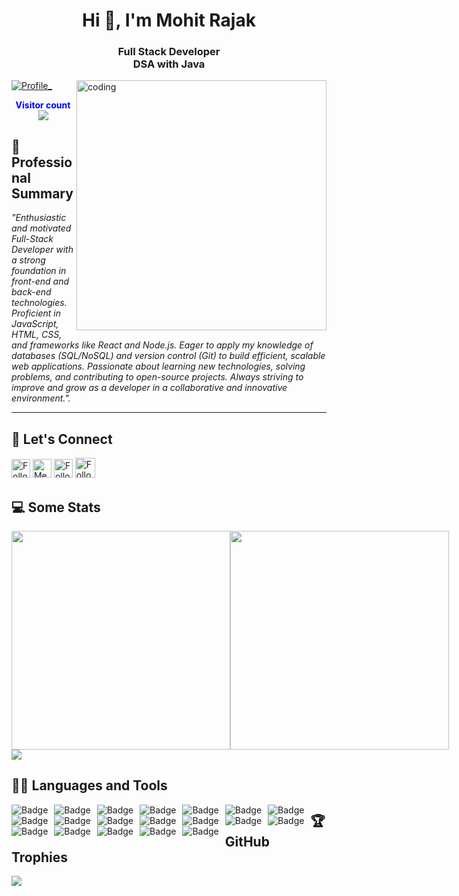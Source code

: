 <h1 align="center">Hi 👋, I'm Mohit Rajak</h1>
<h3 align="center">Full Stack Developer <br> DSA with Java</h3>

<img align="right" alt="coding" width="400" src="https://bayanbox.ir/view/4124439541593829365/webdevelopment10.gif">

<a style="" href="https://vercel.com/mohit-rajak">
  
  ![Profile_](https://github.com/user-attachments/assets/79f22b3e-bf89-4d3a-bde9-3e778466a69b)
  
</a>

<p align="center">
    <b style="color: blue;  ">Visitor count</b>
    <br>
    <a style="" href="https://github.com/Mohit-Rajak">
        <img src="https://profile-counter.glitch.me/Mohit-Rajak/count.svg" />
    </a>
</p>

## 👀 **Professional Summary**

_"Enthusiastic and motivated Full-Stack Developer with a strong foundation in front-end and back-end technologies. Proficient in JavaScript, HTML, CSS, and frameworks like React and Node.js. Eager to apply my knowledge of databases (SQL/NoSQL) and version control (Git) to build efficient, scalable web applications. Passionate about learning new technologies, solving problems, and contributing to open-source projects. Always striving to improve and grow as a developer in a collaborative and innovative environment."._

---

## 💬 **Let's Connect**

<p align="center">
  
<!-- [![Twitter Badge](https://img.shields.io/badge/-@xyz-1ca0f1?style=flat-square&labelColor=1ca0f1&logo=twitter&logoColor=white)](https://twitter.com/) -->
[<img src="https://img.shields.io/badge/-Mohit-blue?style=for-the-badge&logo=Linkedin&logoColor=white" height="30" title="Follow me" />](https://www.linkedin.com/in/mohit-rajak/)
[<img src="https://img.shields.io/badge/-contact.mohitrajak022004@gmail.com-c14438?style=for-the-badge&logo=Gmail&logoColor=white" height="30" title="Message me" />](mailto:contact.mohitrajak022004@gmail.com)
[<img src="https://img.shields.io/badge/-@akashdeep023__-e4405f?style=for-the-badge&labelColor=f94877&logo=instagram&logoColor=white" height="30" title="Follow me" />](https://www.instagram.com/mohitrajakofficial/)
[<img src="https://img.shields.io/github/followers/akashdeep023?label=akashdeep023&style=social" height="32" title="Follow me" />](https://github.com/Mohit-Rajak)

</p>

## 💻 **Some Stats**

<div align="left" style="align-items: center; width: 100%; display: flex; align-items: space-around; justify-content: space-around;">
    <a style="" href="https://github.com/Mohit-Rajak">
        <img height=350 src="https://github-readme-stats.vercel.app/api?username=mohit-rajak&show_icons=true&theme=tokyonight&hide_border=true&rank_icon=github&show=reviews,discussions_started,discussions_answered,prs_merged,prs_merged_percentage&hide=["contribs","issues"]"/>
    </a>
    <a style="" href="https://github.com/Mohit-Rajak">
        <img height=350 src="https://github-readme-stats.vercel.app/api/top-langs/?username=akashdeep023&theme=tokyonight&hide_border=true&layout=donut-vertical"/>
    </a>
</div>
<a style="" href="https://github.com/Mohit-Rajak">
    <img src="https://github-profile-summary-cards.vercel.app/api/cards/profile-details?username=mohit-rajak&theme=tokyonight"/>
</a>

## 👨‍💻 **Languages and Tools**

<a href="https://github.com/Mohit-Rajak" align="center">     
    <img alt="Badge" style="float: left; margin-right: 10px;" src="https://img.shields.io/badge/html5%20-%23E34F26.svg?&style=for-the-badge&logo=html5&logoColor=white"/>
    <img alt="Badge" style="float: left; margin-right: 10px;" src="https://img.shields.io/badge/css3%20-%231572B6.svg?&style=for-the-badge&logo=css3&logoColor=white"/>
    <img alt="Badge" style="float: left; margin-right: 10px;" src="https://img.shields.io/badge/javascript%20-%23323330.svg?&style=for-the-badge&logo=javascript&logoColor=%23F7DF1E"/>
    <img alt="Badge" style="float: left; margin-right: 10px;" src="https://img.shields.io/badge/react%20-%2320232a.svg?&style=for-the-badge&logo=react&logoColor=%2361DAFB"/>
    <img alt="Badge" style="float: left; margin-right: 10px;" src="https://img.shields.io/badge/material-ui%20-%23F05033.svg?&style=for-the-badge&logo=material-ui&logoColor=white"/>
    <img alt="Badge" style="float: left; margin-right: 10px;" src="https://img.shields.io/badge/node.js%20-%2343853D.svg?&style=for-the-badge&logo=node.js&logoColor=white"/>
    <img alt="Badge" style="float: left; margin-right: 10px;" src="https://img.shields.io/badge/express.js%20-light.svg?&style=for-the-badge&logo=express&logoColor=white"/>
    <img alt="Badge" style="float: left; margin-right: 10px;" src="https://img.shields.io/badge/bootstrap%20-%23563D7C.svg?&style=for-the-badge&logo=bootstrap&logoColor=white"/>
    <img alt="Badge" style="float: left; margin-right: 10px;" src="https://img.shields.io/badge/tailwind-%2300ADD8.svg?&style=for-the-badge&logo=tailwindcss&logoColor=white"/>
    <img alt="Badge" style="float: left; margin-right: 10px;" src ="https://img.shields.io/badge/MongoDB-%234ea94b.svg?&style=for-the-badge&logo=mongodb&logoColor=white"/>
    <img alt="Badge" style="float: left; margin-right: 10px;" src="https://img.shields.io/badge/mysql%20-grey.svg?&style=for-the-badge&logo=mysql&logoColor=white"/>
    <img alt="Badge" style="float: left; margin-right: 10px;" src="https://img.shields.io/badge/git%20-%23F05033.svg?&style=for-the-badge&logo=git&logoColor=white"/>
    <img alt="Badge" style="float: left; margin-right: 10px;" src="https://img.shields.io/badge/github%20-white.svg?&style=for-the-badge&logo=git-hub&logoColor=white"/>
    <img alt="Badge" style="float: left; margin-right: 10px;" src="https://img.shields.io/badge/netlify-purple.svg?style=for-the-badge&logo=netlify&logoColor=#00C7B7"/>
    <img alt="Badge" style="float: left; margin-right: 10px;" src="https://img.shields.io/badge/vercel-blue.svg?style=for-the-badge&logo=vercel&logoColor=white"/>
    <img alt="Badge" style="float: left; margin-right: 10px;" src="https://img.shields.io/badge/render-yellow.svg?style=for-the-badge&logo=render&logoColor=white"/>
    <img alt="Badge" style="float: left; margin-right: 10px;" src="http://img.shields.io/badge/-java-yellow?style=for-the-badge&logo=java&logoColor=white"/>
    <img alt="Badge" style="float: left; margin-right: 10px;" src="https://img.shields.io/badge/python%20-%2314354C.svg?&style=for-the-badge&logo=python&logoColor=white"/>
    <img alt="Badge" style="float: left; margin-right: 10px;" src="https://img.shields.io/badge/c++%20-%2314054C.svg?&style=for-the-badge&logo=c%2B%2B&logoColor=blue"/>
</a>

## 🏆 **GitHub Trophies**

<p align="center">

[![](https://github-profile-trophy.vercel.app/?username=mohit-rajak&theme=radical&no-frame=false&no-bg=false&margin-w=4)](https://github.com/Mohit-Rajak)

</p>
